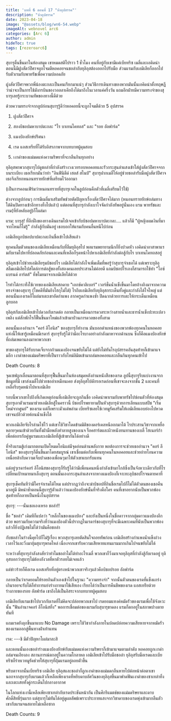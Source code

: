 ```yaml
---
title: 'บทที่ 6 ตอนที่ 17 "ห้าอุปสรรค"'
description: "ห้าอุปสรรค"
date: 2023-04-18
image: "@assets/blog/wn6-54.webp"
imageAlt: webnovel arc6
categories: [Arc 6]
author: admin
hideToc: true
tags: [rezeroarc6]
---
```


สุบารุตื่นขึ้นมาในห้องสมุด เขาหมดสติไปราว 1 ชั่วโมง คนที่อยู่กับเขามีแค่เบียทริซ เมลี่และเอคิดน่า ตอนนี้มีฝูงสัตว์ปีศาจบุกโจมตีหอคอยจนชอล่ากับยุลิอุสต้องออกไปรับมือ ส่วนแรมกับเอมิเลียก็ออกไปรับตัวเรมกับพาทรัชเพื่อความปลอดภัย

ฝูงสัตว์ปีศาจพวกพี่น้องตะกละเป็นคนเรียกมาแน่ๆ ส่วนวิธีการเดินทางของพวกมันนั้นเอคิดน่าตั้งทฤษฎีว่าน่าจะเป็นการใช้มังกรบินของวอลลาเคียถึงได้มาถึงในเวลาแค่ครึ่งวัน แถมอีกฝ่ายมีความทรงจำของสุบารุเลยรู้กระบวนทัพของทางนี้ดีด้วย

ด้วยความทรงจำจากลูปก่อนสุบารุรู้ดีว่าหอคอยนี้จะถูกโจมตีด้วย 5 อุปสรรค

1. ฝูงสัตว์ปีศาจ

2. สองบิชอปมหาบาปตะกละ "ไร บาเทนไคทอส" และ "รอย อัลฟาร์ด"

3. แมงป่องยักษ์ปริศนา

4. เรด แอสเทรียที่ได้รับอิสรภาพจากบทบาทผู้คุมสอบ

5. เงาดำของแม่มดแห่งความริษยาที่จะกลืนกินทุกอย่าง

ยุลิอุสพาพวกสุบารุไปดูชอล่าที่กำลังสร้างวงเวทรอบหอคอยและรัวกระสุนลำแสงเข้าใส่ฝูงสัตว์ปีศาจจากบนระเบียง เธอเรียกมันว่าท่า "อินฟินิตีด์ เฮลส์ สไนป์" สุบารุฝากเมลี่ให้อยู่ช่วยชอล่ารับมือฝูงสัตว์ปีศาจ เธอจึงเรียกหนอนทรายยักษ์ที่เตรียมไว้ออกมา

(เป็นการคอนเฟิร์มว่าหนอนทรายที่สุบารุเจอในลูปก่อนคือตัวที่เมลี่เตรียมไว้ใช้)

ต่างจากลูปก่อนๆ การมีเมลี่มาเสริมทัพช่วยตัดปัญหาเรื่องสัตว์ปีศาจได้มาก (หนอนทรายยักษ์ถล่มทางใต้ดินปิดทางเข้าอีกทางทิ้งไปแล้ว) แต่ตอนที่สุบารุกำลังเบาใจจัดกำลังทัพอยู่นั่นเอง แรม พาทรัชและเรม(ที่ยังหลับอยู่)ก็โผล่มา

แรม: บารุสุ! ที่อีกฝั่งของทางเดินแรมไปเจอเข้ากับบิชอปมหาบาปตะกละ.... แล้วก็มี "ผู้หญิงผมเงินที่มาจากไหนก็ไม่รู้" กำลังสู้กับมันอยู่ เธอบอกให้แรมกับคนอื่นหนีไปก่อน

เอมิเลียถูกบิชอปบาปตะกละกินชื่อเข้าไปเสียแล้ว

ทุกคนลืมตัวตนของเอมิเลียเหมือนกับที่ลืมยุลิอุสไป พอแรมพยายามนึกก็ยิ่งปวดหัว เอคิดน่าอาสาพาแรมกับเรมไปหาที่ปลอดภัยก่อนและคนที่เหลือก็รุดหน้าไปหาเอมิเลียที่กำลังต่อสู้กับไร บาเทนไคทอสอยู่

ยุลิอุสเข้าไปช่วยเอมิเลียรุมบิชอปไร เอมิเลียได้กำลังใจเพิ่มเต็มที่พอรู้ว่าสุบารุจำเธอได้ แต่เพราะยุลิอุสลืมเอมิเลียไปสไตล์การต่อสู้ของทั้งสองคนเลยประสานไม่ค่อยดี แถมบิชอปไรเองก็สามารถใช้ท่า "ไอซ์ แบรนด์ อาร์ตส์" ที่ขโมยมาจากเอมิเลียได้ด้วย

ไรทำได้กระทั่งใช้เวทของเอมิเลียเสกดาบ "เอกซ์คาลิเบอร์" เวอร์ชั่นน้ำแข็งขึ้นมาโดยอ้างอิงมาจากความทรงจำของสุบารุ (โชคดีที่มันยิงโฮกุไม่ได้) ไรถีบเอมิเลียกับยุลิอุสกระเด็นทั้งคู่และกำลังได้ใจใหญ่ แต่ตอนนั้นเองเรดก็โผล่มาเตะเขาอัดกำแพง ลากครูดกำแพงซ้ำ ปิดฉากด้วยการเตะให้กระเด็นเหมือนลูกบอล

ยุลิอุสกับเอมิเลียเข้าไปดวลกับเรดต่อ กลายเป็นเหมือนการดวลระหว่างสายน้ำและธารน้ำแข็งปะทะเปลวเพลิง แต่สักพักไรก็ฟื้นขึ้นมาใหม่แล้วเข้ามาป่วนการดวลของทั้งสาม

ตอนนั้นเองอำนาจ "คอร์ ลีโอนิส" ของสุบารุก็ทำงาน มันบอกตำแหน่งของพวกพ้องทุกคนในหอคอยแห่งนี้ให้เขารู้เหมือนมีเรดาร์ สุบารุรับรู้ได้ว่ามีอะไรบางอย่างกำลังมาหาจากด้านบน ซึ่งก็คือแมงป่องยักษ์ที่ถล่มเพดานลงมาหาพวกเขา

ขาของสุบารุได้รับบาดเจ็บจากก้ามแมงป่องจนขยับไม่ได้ แต่ยังไม่ทันไรอุปสรรคอันสุดท้ายก็เข้ามาแจมอีก เงาดำของแม่มดริษยาที่เป็นราวกับไทม์ลิมิตเข้ามาถล่มหอคอยและกลืนกินทุกคนเข้าไป

Death Counts: 8

จุดเซฟถูกเลื่อนมาตอนที่สุบารุฟื้นขึ้นมาในห้องสมุดหลังอ่านหนังสือของเรด ลูปนี้สุบารุรีบแบ่งงานจากข้อมูลที่มี เขาส่งเมลี่ไปช่วยชอล่าเหมือนเคย ส่งยุลิอุสไปดักรอเรดก่อนที่เขาจะลงจากชั้น 2 และคนที่เหลือรีบรุดหน้าไปหาเอมิเลีย

รอบนี้พวกเขาไปถึงที่เกิดเหตุก่อนที่เอมิเลียจะถูกกินชื่อ เอคิดน่าพาเรมกับพาทรัชไปซ่อนตัวที่ห้องสมุด สุบารุเอาตัวแรมมาช่วยเอมิเลียสู้ในคราวนี้ บิชอปไรพยายามปั่นหัวสุบารุด้วยการเลียนแบบสปีช "เริ่มใหม่จากศูนย์" ของเรม แต่ก็เพราะมัวแต่พล่าม เบียทริซเลยใช้เวทมูรัคเสริมให้เอมิเลียแอบย่องไปหวดเขาจนปลิวด้วยค้อนน้ำแข็งได้

พวกเอมิเลียจับไรล่ามโซ่ไว้ แต่เขาใช้วิชาโดดข้ามมิติของดอร์เคลหนีออกมาได้ ไรประสานวิชาจากเหยื่อหลายๆคนเข้าด้วยกันทั้งฝ่ามือพลังทำลายสูงของเนจ ร็อคฮาร์ตและผิวหนังทนทานของเบลี่ ไฮเนอร์ก้าเพื่อต่อกรกับคู่หูแรมและเอมิเลียที่สู้เข้าขากันได้อย่างดี

ที่จริงแรมสู้เก่งมากตอนเปิดโหมดโอนิแต่มีจุดอ่อนด้านพลังกาย พอต้องการจะช่วยเธออำนาจ "คอร์ ลีโอนิส" ของสุบารุก็ตื่นขึ้นมาโดยสมบูรณ์ เขาเชื่อมต่อกับเพื่อนทุกคนในหอคอยและช่วยถ่ายโอนความเหนื่อยล้ากับความเจ็บปวดของเพื่อนๆมาให้ตัวเขาแบกรับแทน

แต่อยู่ๆเรดาร์คอร์ ลีโอนิสของสุบารุก็รับรู้ได้ว่ามีเพื่อนคนหนึ่งกำลังเข้ามาใกล้ซึ่งเป็นจังหวะเดียวกับที่ไรเปลี่ยนเป้าหมายมาเล็งสุบารุ ตอนนั้นเองกระสุนลำแสงจากหางแมงป่องก็เจาะทะลุบิชอปไรจนตายคาที่

สุบารุเช็คทันทีว่ามีใครจำเรมได้ไหม แต่ปรากฏว่าถึงจะฆ่าบิชอปที่กินชื่อเรมไปก็ไม่ได้ตัวตนของเธอคืนมาอยู่ดี มิหนำซ้ำตอนนี้สุบารุรู้ตัวแล้วว่าแมงป่องยักษ์นั้นที่จริงคือใคร คนที่เขาอยากนับเป็นพวกพ้องสุดท้ายก็กลายเป็นหนึ่งในอุปสรรค

สุบารุ: ---นั่นเธอเองเหรอ ชอล่า!!

ชื่อ "ชอล่า" เดิมทีก็แปลว่า "เหล็กในของแมงป่อง" และยังเป็นหนึ่งในชื่อดาวจากกลุ่มดาวแมงป่องอีกด้วย พอรวมกับความจริงที่ว่าแมงป่องตัวนี้ปรากฏในเรดาร์ของสุบารุที่จะมีเฉพาะคนที่นับเป็นพวกพ้องแล้วก็ยิ่งปฏิเสธไม่ได้ว่ามันคือชอล่า

กับชอล่าในร่างนี้คุยไปก็ไม่รู้เรื่อง พวกสุบารุเลยตัดสินใจถอยทัพก่อน เอมิเลียสร้างกำแพงน้ำแข็งถ่วงเวลาไว้และวิ่งมาอุ้มสุบารุพาดไหล่ เนื่องจากเขารับความเสียหายแทนแรมมากเกินไปจนขยับไม่ได้

ระหว่างที่สุบารุกำลังสงสัยว่าทำไมชอล่าไม่ได้ทำอะไรเมลี่ พวกเขาก็วิ่งมาเจอยุลิอุสที่กำลังสู้กับเรดอยู่ ยุลิอุสบอกว่าสุบารุไม่ต้องกังวลที่หาตัวรอยไม่เจอแล้ว

แต่ข่าวร้ายก็คือเรด แอสเทรียที่อยู่ตรงหน้าพวกเขาจริงๆแล้วคือบิชอปรอย อัลฟาร์ด

กลายเป็นว่าเรดยอมให้รอยกินตัวเองเข้าไปในฐานะ "ความทรงจำ" จากนั้นตัวตนของเรดที่แข็งแกร่งเกินรอยจะรับได้ก็ทำการแย่งร่างกายมาใช้เสียเอง เรียกได้ว่าเป็นการคืนชีพของเรด แอสเทรียด้วยร่างกายของรอย อัลฟาร์ด เขาถึงได้เป็นอิสระจากบทบาทผู้คุมสอบ

เอมิเลียกับแรมเข้าไปบวกกับเรดที่ไม่คิดจะปล่อยพวกเขาไป เรดยอมแทงค์หมัดรัวของแรมเพื่อใช้จังหวะนั้น "ฟันอำนาจคอร์ ลีโอนิสทิ้ง" พอการเชื่อมต่อของแรมกับสุบารุขาดลง แรมก็ตกอยู่ในสภาพปางตายทันที

แถมเรดยังลุกขึ้นมาแบบ No Damage เพราะใช้วิชากำลังภายในปลดปล่อยความเสียหายจากหมัดรัวของแรมออกสู่พื้นทางฝ่าเท้าแทน

เรด: ---ชิ มีตัวปัญหาโผล่มาละสิ

และตอนนั้นเองชอล่าร่างแมงป่องยักษ์กับแม่มดแห่งความริษยาก็เข้ามาแจมตามลำดับ หอคอยถูกเงาดำถล่มจนเอียงลง สถานการณ์ตกอยู่ในความโกลาหล เอมิเลียเข้าไปรับมือชอล่า ยุลิอุสรับมือเรดและเบียทริซก็ร่ายเวทมูรัคช่วยให้สุบารุที่อุ้มแรมอยู่ลอยตัวขึ้น

พริบตาจากนั้นเบียทริซ เอมิเลีย ยุลิอุสและชอล่าก็ถูกเงาดำของแม่มดกลืนหายไปต่อหน้าต่อตาเขา นอกจากสุบารุกับแรมแล้วก็เหลือเพียงเรดที่หยิบดาบอัศวินของยุลิอุสขึ้นมาฟาดฟันเงาดำของซาเทล่าทิ้งและเตะเสยทั้งคู่กระเด็นไปกลางอากาศ

ในโลกแห่งเงานี้เหลือเพียงซาเทล่ากับเรดประชันหน้ากัน เป็นศึกรีแมตช์ของแม่มดริษยาและดาบศักดิ์สิทธิ์รุ่นแรก แต่สุบารุไม่ทันได้อยู่ดูผลลัพธ์เพราะประกายแสงจากวิชาดาบของเรดพุ่งเข้ามากลืนตัวเขากับแรมจนสลายไม่เหลือซาก

Death Counts: 9